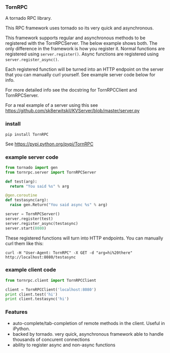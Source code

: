 ### TornRPC ###
A tornado RPC library.

This RPC framework uses tornado
so its very quick and asynchronous.

This framework supports regular and
asynchronous methods to be registered
with the TornRPCServer. The below example
shows both. The only difference in the
framework is how you register it.
Normal functions are registered using
```server.register()```. Async functions
are registered using ```server.register_async()```.

Each registered function will be turned into an HTTP endpoint on the server that you can manually curl yourself. See example server code below for info.

For more detailed info see the docstring for TornRPCClient and TornRPCServer.

For a real example of a server using this see https://github.com/sk8erwitskil/KVServer/blob/master/server.py

### install ###
```
pip install TornRPC
```
See https://pypi.python.org/pypi/TornRPC

### example server code ###
```python
from tornado import gen
from tornrpc.server import TornRPCServer

def test(arg):
  return "You said %s" % arg

@gen.coroutine
def testasync(arg):
  raise gen.Return("You said async %s" % arg)

server = TornRPCServer()
server.register(test)
server.register_async(testasync)
server.start(8080)
```

These registered functions will turn into HTTP endpoints. You can manually curl them like this:
```
curl -H "User-Agent: TornRPC" -X GET -d "arg=hi%20there" http://localhost:8080/testasync
```

### example client code ###
```python
from tornrpc.client import TornRPCClient

client = TornRPCClient('localhost:8080')
print client.test('hi')
print client.testasync('hi')
```

### Features ###
- auto-complete/tab-completion of remote methods in the client. Useful in iPython.
- backed by tornado. very quick, asynchronous framework able to handle thousands of concurent connections
- ability to register async and non-async functions
